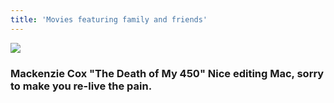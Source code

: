 ```yaml
---
title: 'Movies featuring family and friends'
---
```



![](https://youtu.be/Hw_M3EUqH5c)
### Mackenzie Cox "The Death of My 450" Nice editing Mac, sorry to make you re-live the pain.

